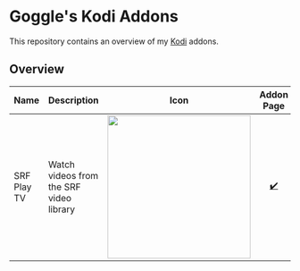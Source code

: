 # Goggle's Kodi Addons
This repository contains an overview of my [Kodi](https://kodi.tv) addons.

## Overview
Name | Description | Icon | Addon Page | Forum | Development Repository
---- | ----------- | ---- | :--------: | :---: | :--------------------:
SRF Play TV | Watch videos from the SRF video library | <img src="https://github.com/goggle/plugin.video.srfplaytv/raw/master/resources/icon.png" width="256"> | [:heavy_check_mark:](https://kodi.tv/addon/plugins-video-add-ons/srf-play-tv) | [:heavy_check_mark:](https://forum.kodi.tv/showthread.php?tid=331129) | [:heavy_check_mark:](https://github.com/goggle/plugin.video.srfplaytv)
